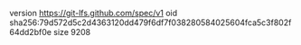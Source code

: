 version https://git-lfs.github.com/spec/v1
oid sha256:79d572d5c2d4363120dd479f6df7f038280584025604fca5c3f802f64dd2bf0e
size 9208
